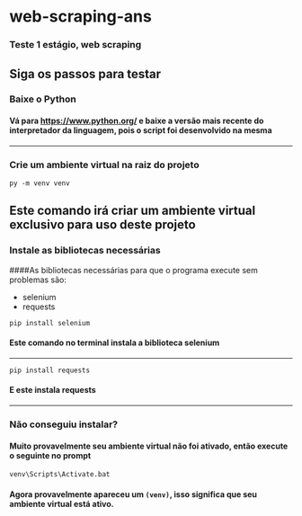 # web-scraping-ans
### Teste 1 estágio, web scraping
## Siga os passos para testar 
### Baixe o Python 
#### Vá para https://www.python.org/ e baixe a versão mais recente do interpretador da linguagem, pois o script foi desenvolvido na mesma
---
### Crie um ambiente virtual na raiz do projeto 
`py -m venv venv` 

Este comando irá criar um ambiente virtual exclusivo para uso deste projeto 
---
### Instale as bibliotecas necessárias 
####As bibliotecas necessárias para que o programa execute sem problemas são:
- selenium
- requests 

`pip install selenium `

#### Este comando no terminal instala a biblioteca selenium
---

`pip install requests`

#### E este instala requests
---
### Não conseguiu instalar?
#### Muito provavelmente seu ambiente virtual não foi ativado, então execute o seguinte no prompt
`venv\Scripts\Activate.bat`

#### Agora provavelmente apareceu um `(venv)`, isso significa que seu ambiente virtual está ativo.
